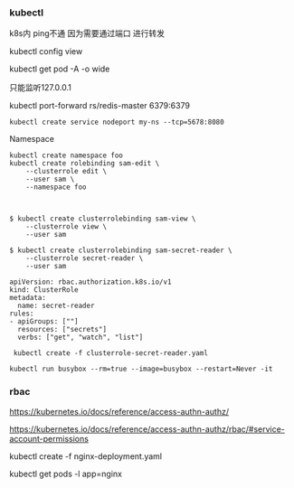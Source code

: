 ### kubectl

k8s内 ping不通 因为需要通过端口 进行转发

kubectl config view



 kubectl get pod  -A -o wide



只能监听127.0.0.1

kubectl port-forward rs/redis-master 6379:6379 





```
kubectl create service nodeport my-ns --tcp=5678:8080
```

Namespace

```fallback
kubectl create namespace foo
kubectl create rolebinding sam-edit \
    --clusterrole edit \
    --user sam \
    --namespace foo
    
    
    
$ kubectl create clusterrolebinding sam-view \
    --clusterrole view \
    --user sam

$ kubectl create clusterrolebinding sam-secret-reader \
    --clusterrole secret-reader \
    --user sam
```



```
apiVersion: rbac.authorization.k8s.io/v1
kind: ClusterRole
metadata:
  name: secret-reader
rules:
- apiGroups: [""]
  resources: ["secrets"]
  verbs: ["get", "watch", "list"]
  
 kubectl create -f clusterrole-secret-reader.yaml​
```



```text
kubectl run busybox --rm=true --image=busybox --restart=Never -it
```



### rbac

https://kubernetes.io/docs/reference/access-authn-authz/

https://kubernetes.io/docs/reference/access-authn-authz/rbac/#service-account-permissions





kubectl create -f nginx-deployment.yaml



kubectl get pods -l app=nginx

